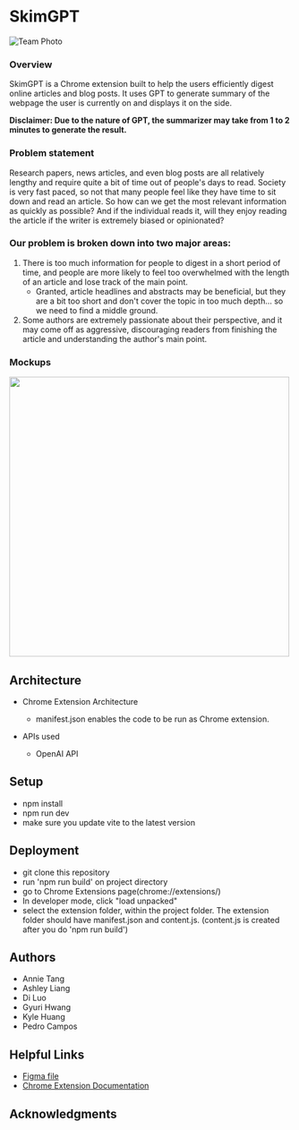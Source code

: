 # SkimGPT

![Team Photo](https://github.com/dartmouth-cs52-23s/project-skimgpt/assets/61445037/eca88b74-0bde-4dfe-ac96-430a6bc6e456) <br>

### Overview
SkimGPT is a Chrome extension built to help the users efficiently digest online articles and blog posts. It uses GPT to generate summary of the webpage the user is currently on and displays it on the side.

**Disclaimer: Due to the nature of GPT, the summarizer may take from 1 to 2 minutes to generate the result.**

### Problem statement

Research papers, news articles, and even blog posts are all relatively lengthy and require quite a bit of time out of people's days to read. Society is very fast paced, so not that many people feel like they have time to sit down and read an article. So how can we get the most relevant information as quickly as possible? And if the individual reads it, will they enjoy reading the article if the writer is extremely biased or opinionated?

### Our problem is broken down into two major areas:

1. There is too much information for people to digest in a short period of time, and people are more likely to feel too overwhelmed with the length of an article and lose track of the main point.
    * Granted, article headlines and abstracts may be beneficial, but they are a bit too short and don't cover the topic in too much depth... so we need to find a middle ground.
2. Some authors are extremely passionate about their perspective, and it may come off as aggressive, discouraging readers from finishing the article and understanding the author's main point.

### Mockups
<img src="https://hackmd.io/_uploads/HkkgYozr2.png" width="500" />


## Architecture

- Chrome Extension Architecture
    - manifest.json enables the code to be run as Chrome extension.

- APIs used
    - OpenAI API


## Setup
- npm install
- npm run dev
- make sure you update vite to the latest version


## Deployment

- git clone this repository
- run 'npm run build' on project directory
- go to Chrome Extensions page(chrome://extensions/)
- In developer mode, click "load unpacked"
- select the extension folder, within the project folder. The extension folder should have manifest.json and content.js. (content.js is created after you do 'npm run build')


## Authors

- Annie Tang
- Ashley Liang
- Di Luo
- Gyuri Hwang
- Kyle Huang
- Pedro Campos

## Helpful Links
- [Figma file](https://www.figma.com/file/D2RiAV9YWDM20AmD7uoDOv/Mockups?type=design&node-id=3%3A2&t=VXWciuczTsUaGeep-1)
- [Chrome Extension Documentation](https://developer.chrome.com/docs/extensions/mv3/getstarted/)

## Acknowledgments
